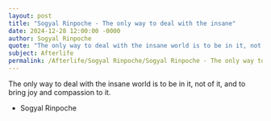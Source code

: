 ```yaml
---
layout: post
title: "Sogyal Rinpoche - The only way to deal with the insane"
date: 2024-12-28 12:00:00 -0000
author: Sogyal Rinpoche
quote: "The only way to deal with the insane world is to be in it, not of it, and to bring joy and compassion to it."
subject: Afterlife
permalink: /Afterlife/Sogyal Rinpoche/Sogyal Rinpoche - The only way to deal with the insane
---
```


The only way to deal with the insane world is to be in it, not of it, and to bring joy and compassion to it.

- Sogyal Rinpoche
